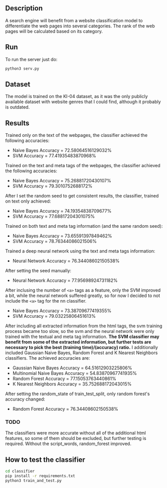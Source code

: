 ## Description
A search engine will benefit from a website classification model to differentiate the web pages into several categories. The rank of the web pages will be calculated based on its category.

## Run
To run the server just do:
```python
python3 serv.py
```

## Dataset
The model is trained on the KI-04 dataset, as it was the only publicly available dataset with website genres that I could find, although it probably is outdated.

## Results
Trained only on the text of the webpages, the classifier achieved the following accuracies:
* Naive Bayes Accuracy = 72.58064516129032%
* SVM Accuracy = 77.41935483870968%

Trained on the text and meta tags of the webpages, the classifier achieved the following accuracies:
* Naive Bayes Accuracy = 75.26881720430107%
* SVM Accuracy = 79.3010752688172%

After I set the random seed to get consistent results, the classifier, trained on text only achieved:
* Naive Bayes Accuracy = 74.19354838709677%
* SVM Accuracy = 77.68817204301075%

Trained on both text and meta tag information (and the same random seed):
* Naive Bayes Accuracy = 73.65591397849462%
* SVM Accuracy = 78.76344086021506%

Trained a deep neural network using the text and meta tags information:
* Neural Network Accuracy = 76.34408602150538%

After setting the seed manually:
* Neural Network Accuracy = 77.95698924731182%

After inclusing the number of `<a>` tags as a feature, only the SVM improved a bit, while the neural network suffered greatly, so for now I decided to not include the `<a>` tag for the nn classifier.
* Naive Bayes Accuracy = 73.38709677419355%
* SVM Accuracy = 79.03225806451613%

After including all extracted information from the html tags, the svm training process became too slow, so the svm and the neural network were only trained with the textual and meta tag information.
**The SVM classifier may benefit from some of the extracted information, but further tests are necessary to pick the best (training time)/(accuracy) ratio.**
I additionally included Gaussian Naive Bayes, Random Forest and K Nearest Neighbors classifiers. The achieved accuracies are:
* Gaussian Naive Bayes Accuracy = 64.51612903225806%
* Multinomial Naive Bayes Accuracy = 54.83870967741935%
* Random Forest Accuracy = 77.15053763440861%
* K Nearest Neighbors Accuracy = 35.752688172043015%

After setting the random_state of train_test_split, only random forest's accuracy changed:
* Random Forest Accuracy = 76.34408602150538%

### TODO
The classifiers were more accurate without all of the additional html features, so some of them should be excluded, but further testing is required.
Without the script_words, random_forest improved.

## How to test the classifier
```bash
cd classifier
pip install -r requirements.txt
python3 train_and_test.py
```
